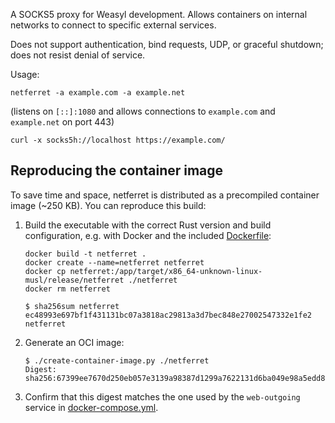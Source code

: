 A SOCKS5 proxy for Weasyl development. Allows containers on internal networks to connect to specific external services.

Does not support authentication, bind requests, UDP, or graceful shutdown; does not resist denial of service.

Usage:

```shell
netferret -a example.com -a example.net
```

(listens on `[::]:1080` and allows connections to `example.com` and `example.net` on port 443)

```shell
curl -x socks5h://localhost https://example.com/
```


## Reproducing the container image

To save time and space, netferret is distributed as a precompiled container image (~250 KB). You can reproduce this build:

1. Build the executable with the correct Rust version and build configuration, e.g. with Docker and the included [Dockerfile](./Dockerfile):

    ```shell
    docker build -t netferret .
    docker create --name=netferret netferret
    docker cp netferret:/app/target/x86_64-unknown-linux-musl/release/netferret ./netferret
    docker rm netferret
    ```

    ```shellsession
    $ sha256sum netferret
    ec48993e697bf1f431131bc07a3818ac29813a3d7bec848e27002547332e1fe2  netferret
    ```

1. Generate an OCI image:

    ```shellsession
    $ ./create-container-image.py ./netferret
    Digest: sha256:67399ee7670d250eb057e3139a98387d1299a7622131d6ba049e98a5edd85fe4
    ```

1. Confirm that this digest matches the one used by the `web-outgoing` service in [docker-compose.yml](../docker-compose.yml).
